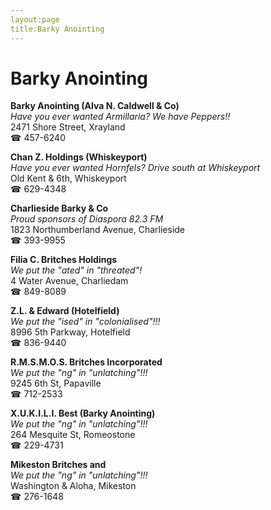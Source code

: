 ```yaml
---
layout:page
title:Barky Anointing
---
```

# Barky Anointing

**Barky Anointing (Alva N. Caldwell & Co)**  
_Have you ever wanted Armillaria? We have Peppers!!_  
2471 Shore Street, Xrayland  
☎ 457-6240



**Chan Z. Holdings (Whiskeyport)**  
_Have you ever wanted Hornfels? 
Drive south at Whiskeyport_  
Old Kent & 6th, Whiskeyport  
☎ 629-4348



**Charlieside Barky & Co**  
_Proud sponsors of Diaspora 82.3 FM_  
1823 Northumberland Avenue, Charlieside  
☎ 393-9955



**Filia C. Britches Holdings**  
_We put the "ated" in "threated"!_  
4 Water Avenue, Charliedam  
☎ 849-8089



**Z.L. & Edward (Hotelfield)**  
_We put the "ised" in "colonialised"!!!_  
8996 5th Parkway, Hotelfield  
☎ 836-9440



**R.M.S.M.O.S. Britches Incorporated**  
_We put the "ng" in "unlatching"!!!_  
9245 6th St, Papaville  
☎ 712-2533



**X.U.K.I.L.I. Best (Barky Anointing)**  
_We put the "ng" in "unlatching"!!!_  
264 Mesquite St, Romeostone  
☎ 229-4731



**Mikeston Britches and**  
_We put the "ng" in "unlatching"!!!_  
Washington & Aloha, Mikeston  
☎ 276-1648



